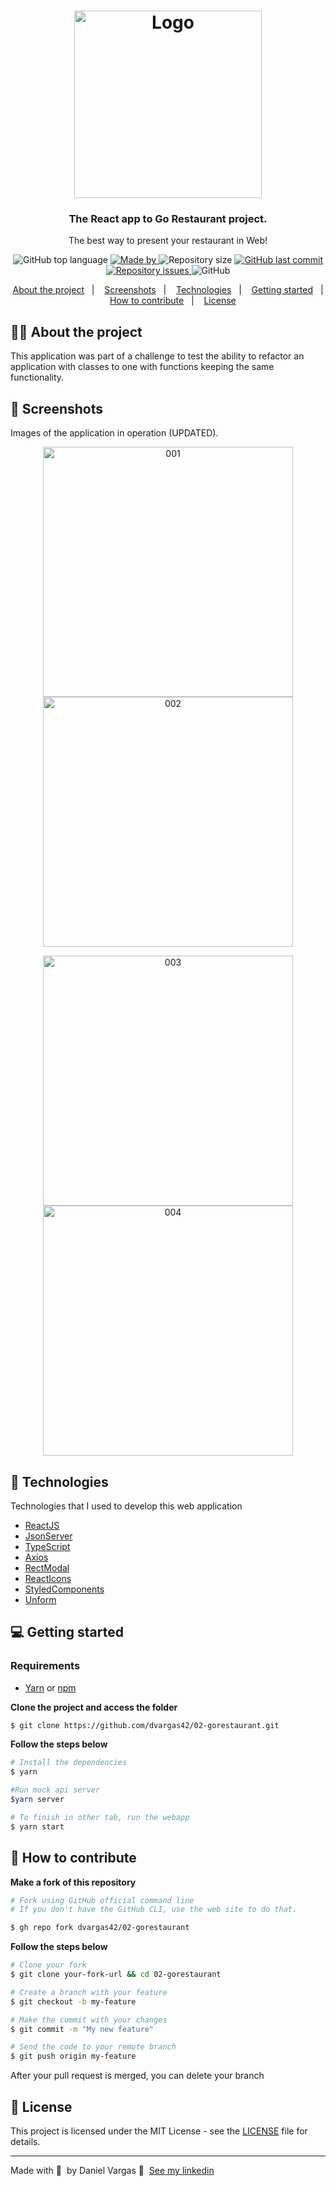 <h1 align="center">
  <img alt="Logo" src="https://res.cloudinary.com/dvargas42/image/upload/v1646086553/sil-cards/logo_gvb2uj.png" width="300px">

<h3 align="center">
  The React app to Go Restaurant project.
</h3>

<p align="center">The best way to present your restaurant in Web!</p>

<p align="center">

  <img alt="GitHub top language" src="https://img.shields.io/github/languages/top/dvargas42/02-gorestaurant?color=red">

  <a href="https://www.linkedin.com/in/daniel-santos-040983ab/" target="_blank" rel="noopener noreferrer">
    <img alt="Made by" src="https://img.shields.io/badge/made%20by-Daniel%20Vargas-red">
  </a>

  <img alt="Repository size" src="https://img.shields.io/github/repo-size/dvargas42/02-gorestaurant?color=red">

  <a href="https://github.com/dvargas42/02-gorestaurant/commits/main">
    <img alt="GitHub last commit" src="https://img.shields.io/github/last-commit/dvargas42/02-gorestaurant?color=red">
  </a>

  <a href="https://github.com/dvargas42/02-gorestaurant/issues">
    <img alt="Repository issues" src="https://img.shields.io/github/issues/dvargas42/02-gorestaurant?color=red">
  </a>

  <img alt="GitHub" src="https://img.shields.io/github/license/dvargas42/02-gorestaurant?color=red">
</p>




<p align="center">
  <a href="#%EF%B8%8F-about-the-project">About the project</a>&nbsp;&nbsp;&nbsp;|&nbsp;&nbsp;&nbsp;
  <a href="#-screenshots">Screenshots</a>&nbsp;&nbsp;&nbsp;|&nbsp;&nbsp;&nbsp;
  <a href="#-technologies">Technologies</a>&nbsp;&nbsp;&nbsp;|&nbsp;&nbsp;&nbsp;
  <a href="#-getting-started">Getting started</a>&nbsp;&nbsp;&nbsp;|&nbsp;&nbsp;&nbsp;
  <a href="#-how-to-contribute">How to contribute</a>&nbsp;&nbsp;&nbsp;|&nbsp;&nbsp;&nbsp;
  <a href="#-license">License</a>
</p>

## 💇🏼 About the project

This application was part of a challenge to test the ability to refactor an application with classes to one with functions keeping the same functionality.

## 📸 Screenshots

Images of the application in operation (UPDATED).

<p align="center">
<img alt="001" src="https://res.cloudinary.com/dvargas42/image/upload/v1646336246/go-restaurante/0001_uyeuba.png"
width="400px">
<img alt="002" src="https://res.cloudinary.com/dvargas42/image/upload/v1646336245/go-restaurante/0002_fmvubn.png"
width="400px">
</p>

<p align="center">
<img alt="003" src="https://res.cloudinary.com/dvargas42/image/upload/v1646336246/go-restaurante/0003_hwhl7m.png" width="400px">
<img alt="004" src="https://res.cloudinary.com/dvargas42/image/upload/v1646336246/go-restaurante/0004_v1lkla.png" width="400px">
</p>

## 🚀 Technologies

Technologies that I used to develop this web application

- [ReactJS](https://reactjs.org/)
- [JsonServer](https://github.com/typicode/json-server)
- [TypeScript](https://www.typescriptlang.org/)
- [Axios](https://github.com/axios/axios)
- [RectModal](https://reactcommunity.org/react-modal/)
- [ReactIcons](https://react-icons.github.io/react-icons/)
- [StyledComponents](https://styled-components.com/)
- [Unform](https://github.com/unform/unform)


## 💻 Getting started

### Requirements

- [Yarn](https://classic.yarnpkg.com/) or [npm](https://www.npmjs.com/)


**Clone the project and access the folder**

```bash
$ git clone https://github.com/dvargas42/02-gorestaurant.git
```

**Follow the steps below**

```bash
# Install the dependencies
$ yarn

#Run mock api server
$yarn server

# To finish in other tab, run the webapp
$ yarn start

```

## 🤔 How to contribute

**Make a fork of this repository**

```bash
# Fork using GitHub official command line
# If you don't have the GitHub CLI, use the web site to do that.

$ gh repo fork dvargas42/02-gorestaurant

```

**Follow the steps below**

```bash
# Clone your fork
$ git clone your-fork-url && cd 02-gorestaurant

# Create a branch with your feature
$ git checkout -b my-feature

# Make the commit with your changes
$ git commit -m "My new feature"

# Send the code to your remote branch
$ git push origin my-feature
```

After your pull request is merged, you can delete your branch

## 📝 License

This project is licensed under the MIT License - see the [LICENSE](LICENSE) file for details.

---

Made with 💜 &nbsp;by Daniel Vargas 👋 &nbsp;[See my linkedin](https://www.linkedin.com/in/daniel-santos-040983ab/)
